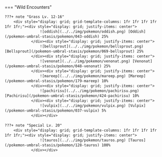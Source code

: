

=== "Wild Encounters"


	???+ note "Grass Lv. 12-16"
		<div style="display: grid; grid-template-columns: 1fr 1fr 1fr 1fr 1fr 1fr;"><div style="display: grid; justify-items: center">
                    ![oddish](../../img/pokemon/oddish.png) [Oddish](/pokemon-umbral-stasis/pokemon/043-oddish) 25%
                </div><div style="display: grid; justify-items: center">
                    ![bellsprout](../../img/pokemon/bellsprout.png) [Bellsprout](/pokemon-umbral-stasis/pokemon/069-bellsprout) 25%
                </div><div style="display: grid; justify-items: center">
                    ![venonat](../../img/pokemon/venonat.png) [Venonat](/pokemon-umbral-stasis/pokemon/048-venonat) 25%
                </div><div style="display: grid; justify-items: center">
                    ![mareep](../../img/pokemon/mareep.png) [Mareep](/pokemon-umbral-stasis/pokemon/179-mareep) 10%
                </div><div style="display: grid; justify-items: center">
                    ![pachirisu](../../img/pokemon/pachirisu.png) [Pachirisu](/pokemon-umbral-stasis/pokemon/424-pachirisu) 10%
                </div><div style="display: grid; justify-items: center">
                    ![vulpix](../../img/pokemon/vulpix.png) [Vulpix](/pokemon-umbral-stasis/pokemon/037-vulpix) 5%
                </div></div>

	???+ note "Special Lv. 20"
		<div style="display: grid; grid-template-columns: 1fr 1fr 1fr 1fr 1fr 1fr;"><div style="display: grid; justify-items: center">
                    ![tauros](../../img/pokemon/tauros.png) [Tauros](/pokemon-umbral-stasis/pokemon/128-tauros) 100%
                </div></div>



